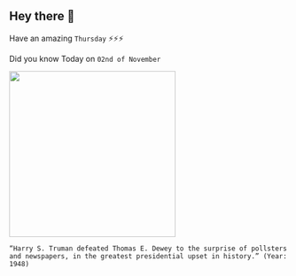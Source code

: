 ## Hey there 👋
Have an amazing `Thursday` ⚡⚡⚡

Did you know Today on `02nd of November`
 
 [<img src="https://images.theconversation.com/files/362805/original/file-20201011-21-tx638h.jpg?ixlib=rb-1.1.0&q=45&auto=format&w=1200&h=900.0&fit=crop" width="300" />](https://en.wikipedia.org/wiki/Dewey_Defeats_Truman) 
 ```
“Harry S. Truman defeated Thomas E. Dewey to the surprise of pollsters and newspapers, in the greatest presidential upset in history.” (Year: 1948)
```
